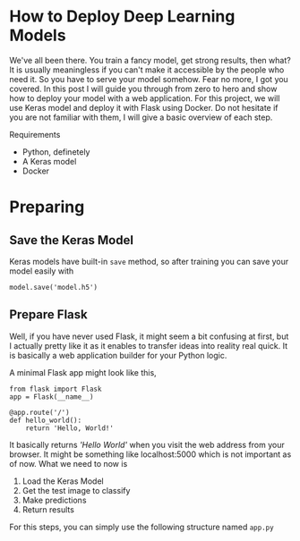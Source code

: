 ﻿# How to Deploy Deep Learning Models

We've all been there. You train a fancy model, get strong results, then what? It is usually meaningless if you can't make it accessible by the people who need it. So you have to serve your model somehow. Fear no more, I got you covered. In this post I will guide you through from zero to hero and show how to deploy your model with a web application. For this project, we will use Keras model and deploy it with Flask using Docker. Do not hesitate if you are not familiar with them, I will give a basic overview of each step.

Requirements
- Python, definetely
- A Keras model
- Docker

# Preparing



## Save the Keras Model

Keras models have built-in `save` method, so after training you can save your model easily with

    model.save('model.h5')


## Prepare Flask

Well, if you have never used Flask, it might seem a bit confusing at first, but I actually pretty like it as it enables to transfer ideas into reality real quick. It is basically a web application builder for your Python logic.

A minimal Flask app might look like this,

    from flask import Flask
    app = Flask(__name__)
    
    @app.route('/')
    def hello_world():
        return 'Hello, World!'

It basically returns *'Hello World'* when you visit the web address from your browser. It might be something like localhost:5000 which is not important as of now. What we need to now is

 1. Load the Keras Model
 2. Get the test image to classify
 3. Make predictions
 4. Return results
 
 For this steps, you can simply use the following structure named `app.py`
